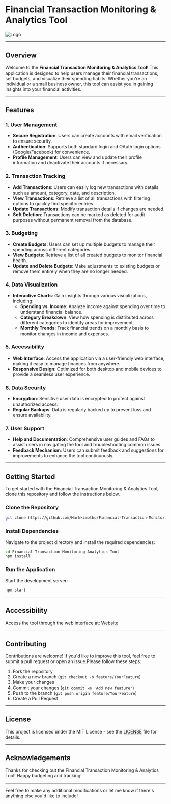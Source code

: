 # Financial Transaction Monitoring & Analytics Tool

![Logo](https://your-logo-url.com/logo.png) <!-- Replace with a logo URL -->

---
## Overview

Welcome to the **Financial Transaction Monitoring & Analytics Tool**! This application is designed to help users manage their financial transactions, set budgets, and visualize their spending habits. Whether you're an individual or a small business owner, this tool can assist you in gaining insights into your financial activities.

---
## Features

### 1. User Management
- **Secure Registration**: Users can create accounts with email verification to ensure security.
- **Authentication**: Supports both standard login and OAuth login options (Google/Facebook) for convenience.
- **Profile Management**: Users can view and update their profile information and deactivate their accounts if necessary.

### 2. Transaction Tracking
- **Add Transactions**: Users can easily log new transactions with details such as amount, category, date, and description.
- **View Transactions**: Retrieve a list of all transactions with filtering options to quickly find specific entries.
- **Update Transactions**: Modify transaction details if changes are needed.
- **Soft Deletion**: Transactions can be marked as deleted for audit purposes without permanent removal from the database.

### 3. Budgeting
- **Create Budgets**: Users can set up multiple budgets to manage their spending across different categories.
- **View Budgets**: Retrieve a list of all created budgets to monitor financial health.
- **Update and Delete Budgets**: Make adjustments to existing budgets or remove them entirely when they are no longer needed.

### 4. Data Visualization
- **Interactive Charts**: Gain insights through various visualizations, including:
  - **Spending vs. Income**: Analyze income against spending over time to understand financial balance.
  - **Category Breakdown**: View how spending is distributed across different categories to identify areas for improvement.
  - **Monthly Trends**: Track financial trends on a monthly basis to monitor changes in income and expenses.

### 5. Accessibility
- **Web Interface**: Access the application via a user-friendly web interface, making it easy to manage finances from anywhere.
- **Responsive Design**: Optimized for both desktop and mobile devices to provide a seamless user experience.

### 6. Data Security
- **Encryption**: Sensitive user data is encrypted to protect against unauthorized access.
- **Regular Backups**: Data is regularly backed up to prevent loss and ensure availability.

### 7. User Support
- **Help and Documentation**: Comprehensive user guides and FAQs to assist users in navigating the tool and troubleshooting common issues.
- **Feedback Mechanism**: Users can submit feedback and suggestions for improvements to enhance the tool continuously.

---
## Getting Started

To get started with the Financial Transaction Monitoring & Analytics Tool, clone this repository and follow the instructions below.

### Clone the Repository

```bash
git clone https://github.com/Markkimotho/Financial-Transaction-Monitoring-Analytics-Tool.git
```

### Install Dependencies
Navigate to the project directory and install the required dependencies:

```bash
cd Financial-Transaction-Monitoring-Analytics-Tool
npm install
```

### Run the Application
Start the development server:

```bash
npm start
```

---
## Accessibility
Access the tool through the web interface at: [Website](https://example.com
)

---
## Contributing
Contributions are welcome! If you'd like to improve this tool, feel free to submit a pull request or open an issue.Please follow these steps:
1. Fork the repository
2. Create a new branch (`git checkout -b feature/YourFeature`)
3. Make your changes
4. Commit your changes (`git commit -m 'Add new feature'`)
5. Push to the branch (`git push origin feature/YourFeature`)
6. Create a Pull Request

---
## License
This project is licensed under the MIT License - see the [LICENSE](./LICENSE) file for details.

---
## Acknowledgements
Thanks for checking out the Financial Transaction Monitoring & Analytics Tool! Happy budgeting and tracking!


---
Feel free to make any additional modifications or let me know if there's anything else you'd like to include!







